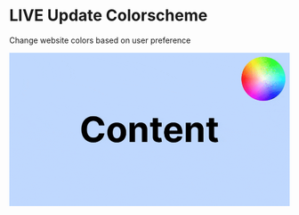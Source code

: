 # LIVE Update Colorscheme

Change website colors based on user preference 

![Preview](./autocolor_optimize.gif)
